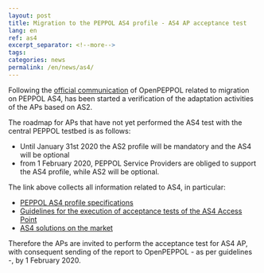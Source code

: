 ```yaml
---
layout: post
title: Migration to the PEPPOL AS4 profile - AS4 AP acceptance test
lang: en
ref: as4
excerpt_separator: <!--more-->
tags:
categories: news
permalink: /en/news/as4/
---
```


Following the [official communication](https://peppol.eu/support-for-the-peppol-as4-profile-mandatory-in-the-peppol-edelivery-network-from-1-february-2020/)
of OpenPEPPOL related to migration on PEPPOL AS4, has been started
a verification of the adaptation activities of the APs based on AS2.

The roadmap for APs that have not yet performed the AS4 test with the central PEPPOL testbed is as follows:

- Until January 31st 2020 the AS2 profile will be mandatory and the AS4 will be optional
- from 1 February 2020, PEPPOL Service Providers are obliged to support the AS4 profile, while AS2 will be optional.

The link above collects all information related to AS4, in particular:

- [PEPPOL AS4 profile specifications](http://docs.peppol.eu/edelivery/as4/specification/)
- [Guidelines for the execution of acceptance tests of the AS4 Access Point](https://peppol.eu/downloads/ap-guidelines/)
- [AS4 solutions on the market](https://ec.europa.eu/cefdigital/wiki/display/CEFDIGITAL/eDelivery+AS4+conformant+solutions)

Therefore the APs are invited to perform the acceptance test for AS4 AP, with consequent sending of the report to OpenPEPPOL - as per guidelines -, by 1 February 2020.
